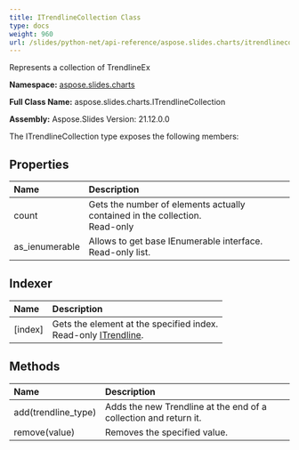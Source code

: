 ```yaml
---
title: ITrendlineCollection Class
type: docs
weight: 960
url: /slides/python-net/api-reference/aspose.slides.charts/itrendlinecollection/
---
```


Represents a collection of TrendlineEx

**Namespace:** [aspose.slides.charts](/slides/python-net/api-reference/aspose.slides.charts/)

**Full Class Name:** aspose.slides.charts.ITrendlineCollection

**Assembly:**  Aspose.Slides Version: 21.12.0.0

The ITrendlineCollection type exposes the following members:
## **Properties**
|**Name**|**Description**|
| :- | :- |
|count|Gets the number of elements actually contained in the collection.<br/>            Read-only|
|as_ienumerable|Allows to get base IEnumerable interface.<br/>            Read-only list.|
## **Indexer**
|**Name**|**Description**|
| :- | :- |
|[index]|Gets the element at the specified index.<br/>            Read-only [ITrendline](/python-net/api-reference/aspose.slides.charts/itrendline/).|
## **Methods**
|**Name**|**Description**|
| :- | :- |
|add(trendline_type)|Adds the new Trendline at the end of a collection and return it.|
|remove(value)|Removes the specified value.|
